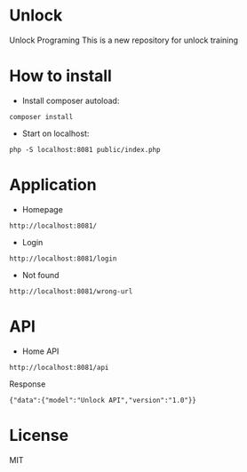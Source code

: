 # Unlock
Unlock Programing
This is a new repository for unlock training

# How to install

- Install composer autoload:

```
composer install
```

- Start on localhost:
```
php -S localhost:8081 public/index.php
```

# Application

- Homepage
```
http://localhost:8081/
```
- Login
```
http://localhost:8081/login
```

- Not found
```
http://localhost:8081/wrong-url
```

# API
- Home API
```
http://localhost:8081/api
```

Response
```
{"data":{"model":"Unlock API","version":"1.0"}}
```

# License

MIT
